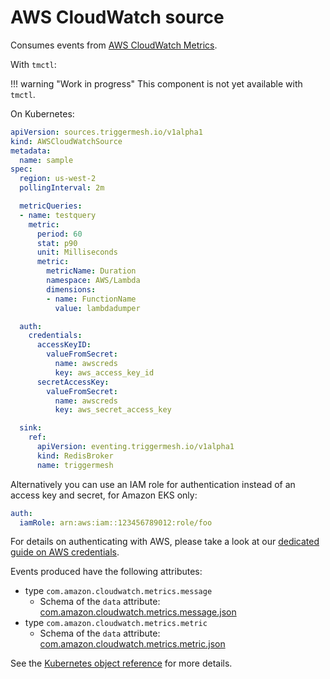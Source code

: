 # AWS CloudWatch source

Consumes events from [AWS CloudWatch Metrics](https://docs.aws.amazon.com/AmazonCloudWatch/latest/monitoring/working_with_metrics.html).

With `tmctl`:

!!! warning "Work in progress"
    This component is not yet available with `tmctl`.

On Kubernetes:

```yaml
apiVersion: sources.triggermesh.io/v1alpha1
kind: AWSCloudWatchSource
metadata:
  name: sample
spec:
  region: us-west-2
  pollingInterval: 2m

  metricQueries:
  - name: testquery
    metric:
      period: 60
      stat: p90
      unit: Milliseconds
      metric:
        metricName: Duration
        namespace: AWS/Lambda
        dimensions:
        - name: FunctionName
          value: lambdadumper

  auth:
    credentials:
      accessKeyID:
        valueFromSecret:
          name: awscreds
          key: aws_access_key_id
      secretAccessKey:
        valueFromSecret:
          name: awscreds
          key: aws_secret_access_key

  sink:
    ref:
      apiVersion: eventing.triggermesh.io/v1alpha1
      kind: RedisBroker
      name: triggermesh
```

Alternatively you can use an IAM role for authentication instead of an access key and secret, for Amazon EKS only:

```yaml
auth:
  iamRole: arn:aws:iam::123456789012:role/foo
```

For details on authenticating with AWS, please take a look at our [dedicated guide on AWS credentials](../guides/credentials/awscredentials.md).

Events produced have the following attributes:

* type `com.amazon.cloudwatch.metrics.message`
    * Schema of the `data` attribute: [com.amazon.cloudwatch.metrics.message.json](https://raw.githubusercontent.com/triggermesh/triggermesh/main/schemas/com.amazon.cloudwatch.metrics.message.json)
* type `com.amazon.cloudwatch.metrics.metric`
    * Schema of the `data` attribute: [com.amazon.cloudwatch.metrics.metric.json](https://raw.githubusercontent.com/triggermesh/triggermesh/main/schemas/com.amazon.cloudwatch.metrics.metric.json)

See the [Kubernetes object reference](../../reference/sources/#sources.triggermesh.io/v1alpha1.AWSCloudWatchSource) for more details.
